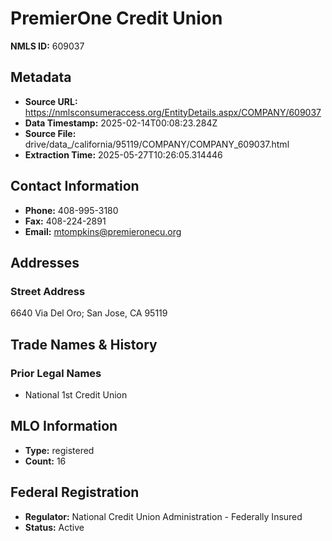 # PremierOne Credit Union

**NMLS ID:** 609037

## Metadata
- **Source URL:** https://nmlsconsumeraccess.org/EntityDetails.aspx/COMPANY/609037
- **Data Timestamp:** 2025-02-14T00:08:23.284Z
- **Source File:** drive/data_/california/95119/COMPANY/COMPANY_609037.html
- **Extraction Time:** 2025-05-27T10:26:05.314446

## Contact Information
- **Phone:** 408-995-3180
- **Fax:** 408-224-2891
- **Email:** mtompkins@premieronecu.org

## Addresses
### Street Address
6640 Via Del Oro; San Jose, CA 95119

## Trade Names & History
### Prior Legal Names
- National 1st Credit Union

## MLO Information
- **Type:** registered
- **Count:** 16

## Federal Registration
- **Regulator:** National Credit Union Administration - Federally Insured
- **Status:** Active
